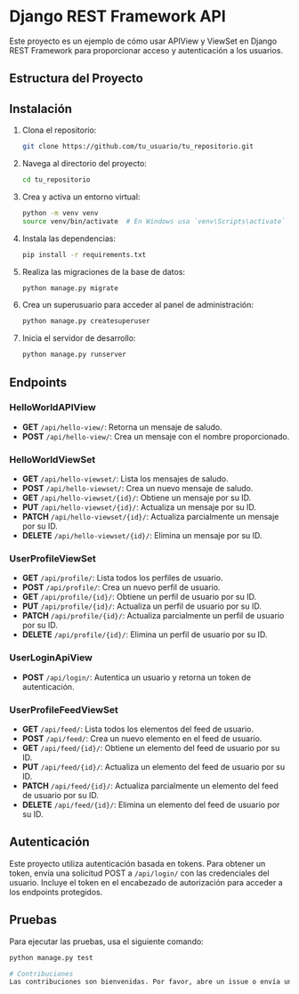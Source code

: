 # Django REST Framework API

Este proyecto es un ejemplo de cómo usar APIView y ViewSet en Django REST Framework para proporcionar acceso y autenticación a los usuarios.

## Estructura del Proyecto
## Instalación

1. Clona el repositorio:
    ```sh
    git clone https://github.com/tu_usuario/tu_repositorio.git
    ```
2. Navega al directorio del proyecto:
    ```sh
    cd tu_repositorio
    ```
3. Crea y activa un entorno virtual:
    ```sh
    python -m venv venv
    source venv/bin/activate  # En Windows usa `venv\Scripts\activate`
    ```
4. Instala las dependencias:
    ```sh
    pip install -r requirements.txt
    ```
5. Realiza las migraciones de la base de datos:
    ```sh
    python manage.py migrate
    ```
6. Crea un superusuario para acceder al panel de administración:
    ```sh
    python manage.py createsuperuser
    ```
7. Inicia el servidor de desarrollo:
    ```sh
    python manage.py runserver
    ```

## Endpoints

### HelloWorldAPIView

- **GET** `/api/hello-view/`: Retorna un mensaje de saludo.
- **POST** `/api/hello-view/`: Crea un mensaje con el nombre proporcionado.

### HelloWorldViewSet

- **GET** `/api/hello-viewset/`: Lista los mensajes de saludo.
- **POST** `/api/hello-viewset/`: Crea un nuevo mensaje de saludo.
- **GET** `/api/hello-viewset/{id}/`: Obtiene un mensaje por su ID.
- **PUT** `/api/hello-viewset/{id}/`: Actualiza un mensaje por su ID.
- **PATCH** `/api/hello-viewset/{id}/`: Actualiza parcialmente un mensaje por su ID.
- **DELETE** `/api/hello-viewset/{id}/`: Elimina un mensaje por su ID.

### UserProfileViewSet

- **GET** `/api/profile/`: Lista todos los perfiles de usuario.
- **POST** `/api/profile/`: Crea un nuevo perfil de usuario.
- **GET** `/api/profile/{id}/`: Obtiene un perfil de usuario por su ID.
- **PUT** `/api/profile/{id}/`: Actualiza un perfil de usuario por su ID.
- **PATCH** `/api/profile/{id}/`: Actualiza parcialmente un perfil de usuario por su ID.
- **DELETE** `/api/profile/{id}/`: Elimina un perfil de usuario por su ID.

### UserLoginApiView

- **POST** `/api/login/`: Autentica un usuario y retorna un token de autenticación.

### UserProfileFeedViewSet

- **GET** `/api/feed/`: Lista todos los elementos del feed de usuario.
- **POST** `/api/feed/`: Crea un nuevo elemento en el feed de usuario.
- **GET** `/api/feed/{id}/`: Obtiene un elemento del feed de usuario por su ID.
- **PUT** `/api/feed/{id}/`: Actualiza un elemento del feed de usuario por su ID.
- **PATCH** `/api/feed/{id}/`: Actualiza parcialmente un elemento del feed de usuario por su ID.
- **DELETE** `/api/feed/{id}/`: Elimina un elemento del feed de usuario por su ID.

## Autenticación

Este proyecto utiliza autenticación basada en tokens. Para obtener un token, envía una solicitud POST a `/api/login/` con las credenciales del usuario. Incluye el token en el encabezado de autorización para acceder a los endpoints protegidos.

## Pruebas

Para ejecutar las pruebas, usa el siguiente comando:
```sh
python manage.py test

# Contribuciones
Las contribuciones son bienvenidas. Por favor, abre un issue o envía un pull request.
